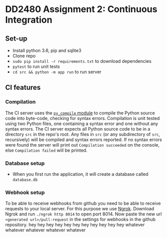 # DD2480 Assignment 2: Continuous Integration

## Set-up
* Install python 3.6, pip and sqlite3
* Clone repo
* ```sudo pip install -r requirements.txt``` to download dependencies
* `pytest` to run unit tests
* ```cd src && python -m app run``` to run server

## CI features

### Compilation

The CI server uses the [`py_compile` module](https://docs.python.org/3/library/py_compile.html) to compile the Python source code into byte-code, checking for syntax errors. Compilation is unit tested using two Python files, one containing a syntax error and one without any syntax errors. The CI server expects all Python source code to be in a directory `src` in the repo's root. Any files in `src` (or any subdirectory of `src`, recursively) will be compiled and syntax errors reported. If no syntax errors were found the server will print out `Compilation succeeded` on the console, else `Compilation failed` will be printed.

### Database setup
* When you first run the application, it will create a database called `database.db`

### Webhook setup
To be able to receive webhooks from github you need to be able to receive requests to your local server. For this purpose we use [Ngrok](https://ngrok.com/).
Download Ngrok and run `./ngrok http 8014` to open port 8014. Now paste the new url
`<generated url>/pull-request` in the settings for webhooks in the github repository.
hey
hey
hey
hey
hey
hey
hey
hey
hey
hey
hey
whatever
whatever
whatever
whatever
whatever
